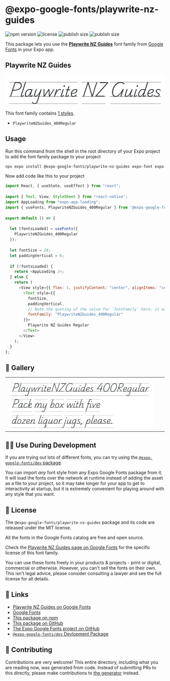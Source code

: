 # @expo-google-fonts/playwrite-nz-guides

![npm version](https://flat.badgen.net/npm/v/@expo-google-fonts/playwrite-nz-guides)
![license](https://flat.badgen.net/github/license/expo/google-fonts)
![publish size](https://flat.badgen.net/packagephobia/install/@expo-google-fonts/playwrite-nz-guides)
![publish size](https://flat.badgen.net/packagephobia/publish/@expo-google-fonts/playwrite-nz-guides)

This package lets you use the [**Playwrite NZ Guides**](https://fonts.google.com/specimen/Playwrite+NZ+Guides) font family from [Google Fonts](https://fonts.google.com/) in your Expo app.

## Playwrite NZ Guides

![Playwrite NZ Guides](./font-family.png)

This font family contains [1 styles](#-gallery).

- `PlaywriteNZGuides_400Regular`

## Usage

Run this command from the shell in the root directory of your Expo project to add the font family package to your project

```sh
npx expo install @expo-google-fonts/playwrite-nz-guides expo-font expo-app-loading
```

Now add code like this to your project

```js
import React, { useState, useEffect } from "react";

import { Text, View, StyleSheet } from "react-native";
import AppLoading from "expo-app-loading";
import { useFonts, PlaywriteNZGuides_400Regular } from '@expo-google-fonts/playwrite-nz-guides';

export default () => {

  let [fontsLoaded] = useFonts({
    PlaywriteNZGuides_400Regular
  });

  let fontSize = 24;
  let paddingVertical = 6;

  if (!fontsLoaded) {
    return <AppLoading />;
  } else {
    return (
      <View style={{ flex: 1, justifyContent: "center", alignItems: "center" }}>
        <Text style={{
          fontSize,
          paddingVertical,
          // Note the quoting of the value for `fontFamily` here; it expects a string!
          fontFamily: "PlaywriteNZGuides_400Regular"
        }}>
          Playwrite NZ Guides Regular
        </Text>
      </View>
    );
  }
};
```

## 🔡 Gallery


||||
|-|-|-|
|![PlaywriteNZGuides_400Regular](./PlaywriteNZGuides_400Regular.ttf.png)||||


## 👩‍💻 Use During Development

If you are trying out lots of different fonts, you can try using the [`@expo-google-fonts/dev` package](https://github.com/expo/google-fonts/tree/master/font-packages/dev#readme).

You can import _any_ font style from any Expo Google Fonts package from it. It will load the fonts over the network at runtime instead of adding the asset as a file to your project, so it may take longer for your app to get to interactivity at startup, but it is extremely convenient for playing around with any style that you want.


## 📖 License

The `@expo-google-fonts/playwrite-nz-guides` package and its code are released under the MIT license.

All the fonts in the Google Fonts catalog are free and open source.

Check the [Playwrite NZ Guides page on Google Fonts](https://fonts.google.com/specimen/Playwrite+NZ+Guides) for the specific license of this font family.

You can use these fonts freely in your products & projects - print or digital, commercial or otherwise. However, you can't sell the fonts on their own. This isn't legal advice, please consider consulting a lawyer and see the full license for all details.

## 🔗 Links

- [Playwrite NZ Guides on Google Fonts](https://fonts.google.com/specimen/Playwrite+NZ+Guides)
- [Google Fonts](https://fonts.google.com/)
- [This package on npm](https://www.npmjs.com/package/@expo-google-fonts/playwrite-nz-guides)
- [This package on GitHub](https://github.com/expo/google-fonts/tree/master/font-packages/playwrite-nz-guides)
- [The Expo Google Fonts project on GitHub](https://github.com/expo/google-fonts)
- [`@expo-google-fonts/dev` Devlopment Package](https://github.com/expo/google-fonts/tree/master/font-packages/dev)

## 🤝 Contributing

Contributions are very welcome! This entire directory, including what you are reading now, was generated from code. Instead of submitting PRs to this directly, please make contributions to [the generator](https://github.com/expo/google-fonts/tree/master/packages/generator) instead.
